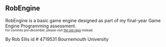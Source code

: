 ## **RobEngine**
RobEngine is a basic game engine designed as part of my final-year Game Engine Programming assessment.<br/>
<sub><sup>For commits pre-december, please visit [the old repo](https://github.com/ItsRobEllis/robEngine_old) instead.</sup></sub>


By Rob Ellis
id # 4719531
Bournemouth University